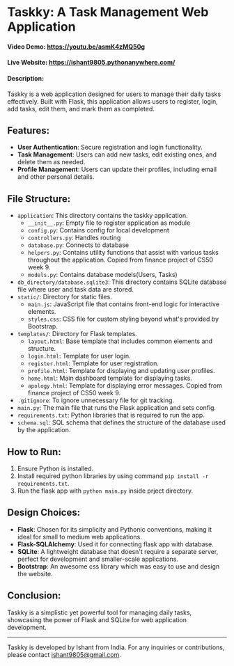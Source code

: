 # Taskky: A Task Management Web Application

#### Video Demo: https://youtu.be/asmK4zMQ50g
#### Live Website: https://ishant9805.pythonanywhere.com/
#### Description:
Taskky is a web application designed for users to manage their daily tasks effectively. Built with Flask, this application allows users to register, login, add tasks, edit them, and mark them as completed.

## Features:
- **User Authentication**: Secure registration and login functionality.
- **Task Management**: Users can add new tasks, edit existing ones, and delete them as needed.
- **Profile Management**: Users can update their profiles, including email and other personal details.

## File Structure:
- `application`: This directory contains the taskky application.
  - `__init__.py`: Empty file to register application as module
  - `config.py`: Contains config for local development
  - `controllers.py`: Handles routing
  - `database.py`: Connects to database
  - `helpers.py`: Contains utility functions that assist with various tasks throughout the application. Copied from finance project of CS50 week 9.
  - `models.py`: Contains database models(Users, Tasks)
- `db_directory/database.sqlite3`: This directory contains SQLite database file where user and task data are stored.
- `static/`: Directory for static files.
  - `main.js`: JavaScript file that contains front-end logic for interactive elements.
  - `styles.css`: CSS file for custom styling beyond what's provided by Bootstrap.
- `templates/`: Directory for Flask templates.
  - `layout.html`: Base template that includes common elements and structure.
  - `login.html`: Template for user login.
  - `register.html`: Template for user registration.
  - `profile.html`: Template for displaying and updating user profiles.
  - `home.html`: Main dashboard template for displaying tasks.
  - `apology.html`: Template for displaying error messages. Copied from finance project of CS50 week 9.
- `.gitignore`: To ignore unnecessary file for git tracking.
- `main.py`: The main file that runs the Flask application and sets config.
- `requirements.txt`: Python libraries that is required to run the app. 
- `schema.sql`: SQL schema that defines the structure of the database used by the application.

## How to Run:
1. Ensure Python is installed.
2. Install required python libraries by using command `pip install -r requirements.txt`.
3. Run the flask app with `python main.py` inside prject directory.

## Design Choices:
- **Flask**: Chosen for its simplicity and Pythonic conventions, making it ideal for small to medium web applications.
- **Flask-SQLAlchemy**: Used it for connecting flask app with database.
- **SQLite**: A lightweight database that doesn't require a separate server, perfect for development and smaller-scale applications.
- **Bootstrap**: An awesome css library which was easy to use and design the website.

## Conclusion:
Taskky is a simplistic yet powerful tool for managing daily tasks, showcasing the power of Flask and SQLite for web application development.

---

Taskky is developed by Ishant from India. For any inquiries or contributions, please contact ishant9805@gmail.com.
